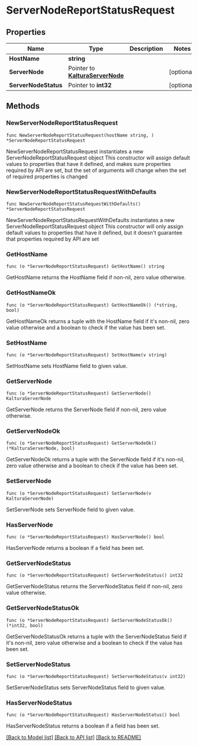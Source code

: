 # ServerNodeReportStatusRequest

## Properties

Name | Type | Description | Notes
------------ | ------------- | ------------- | -------------
**HostName** | **string** |  | 
**ServerNode** | Pointer to [**KalturaServerNode**](KalturaServerNode.md) |  | [optional] 
**ServerNodeStatus** | Pointer to **int32** |  | [optional] 

## Methods

### NewServerNodeReportStatusRequest

`func NewServerNodeReportStatusRequest(hostName string, ) *ServerNodeReportStatusRequest`

NewServerNodeReportStatusRequest instantiates a new ServerNodeReportStatusRequest object
This constructor will assign default values to properties that have it defined,
and makes sure properties required by API are set, but the set of arguments
will change when the set of required properties is changed

### NewServerNodeReportStatusRequestWithDefaults

`func NewServerNodeReportStatusRequestWithDefaults() *ServerNodeReportStatusRequest`

NewServerNodeReportStatusRequestWithDefaults instantiates a new ServerNodeReportStatusRequest object
This constructor will only assign default values to properties that have it defined,
but it doesn't guarantee that properties required by API are set

### GetHostName

`func (o *ServerNodeReportStatusRequest) GetHostName() string`

GetHostName returns the HostName field if non-nil, zero value otherwise.

### GetHostNameOk

`func (o *ServerNodeReportStatusRequest) GetHostNameOk() (*string, bool)`

GetHostNameOk returns a tuple with the HostName field if it's non-nil, zero value otherwise
and a boolean to check if the value has been set.

### SetHostName

`func (o *ServerNodeReportStatusRequest) SetHostName(v string)`

SetHostName sets HostName field to given value.


### GetServerNode

`func (o *ServerNodeReportStatusRequest) GetServerNode() KalturaServerNode`

GetServerNode returns the ServerNode field if non-nil, zero value otherwise.

### GetServerNodeOk

`func (o *ServerNodeReportStatusRequest) GetServerNodeOk() (*KalturaServerNode, bool)`

GetServerNodeOk returns a tuple with the ServerNode field if it's non-nil, zero value otherwise
and a boolean to check if the value has been set.

### SetServerNode

`func (o *ServerNodeReportStatusRequest) SetServerNode(v KalturaServerNode)`

SetServerNode sets ServerNode field to given value.

### HasServerNode

`func (o *ServerNodeReportStatusRequest) HasServerNode() bool`

HasServerNode returns a boolean if a field has been set.

### GetServerNodeStatus

`func (o *ServerNodeReportStatusRequest) GetServerNodeStatus() int32`

GetServerNodeStatus returns the ServerNodeStatus field if non-nil, zero value otherwise.

### GetServerNodeStatusOk

`func (o *ServerNodeReportStatusRequest) GetServerNodeStatusOk() (*int32, bool)`

GetServerNodeStatusOk returns a tuple with the ServerNodeStatus field if it's non-nil, zero value otherwise
and a boolean to check if the value has been set.

### SetServerNodeStatus

`func (o *ServerNodeReportStatusRequest) SetServerNodeStatus(v int32)`

SetServerNodeStatus sets ServerNodeStatus field to given value.

### HasServerNodeStatus

`func (o *ServerNodeReportStatusRequest) HasServerNodeStatus() bool`

HasServerNodeStatus returns a boolean if a field has been set.


[[Back to Model list]](../README.md#documentation-for-models) [[Back to API list]](../README.md#documentation-for-api-endpoints) [[Back to README]](../README.md)


